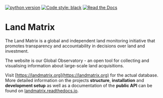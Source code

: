 [comment]: <> ([![pipeline-status]&#40;https://git.sinntern.de/landmatrix/landmatrix/badges/main/pipeline.svg&#41;]&#40;https://git.sinntern.de/landmatrix/landmatrix/commits/main&#41;)
[comment]: <> ([![coverage-report]&#40;https://git.sinntern.de/landmatrix/landmatrix/badges/main/coverage.svg&#41;]&#40;https://git.sinntern.de/landmatrix/landmatrix/commits/main&#41;)

[![python version](https://img.shields.io/badge/python-3.8+-blue.svg)](https://www.python.org/downloads/release/python-380/)
[![Code style: black](https://img.shields.io/badge/code%20style-black-000000.svg)](https://github.com/psf/black)
[![Read the Docs](https://img.shields.io/readthedocs/landmatrix)](http://landmatrix.rtfd.io/)

# Land Matrix

The Land Matrix is a global and independent land monitoring initiative that promotes transparency and accountability in decisions over land and investment.

The website is our Global Observatory - an open tool for collecting and visualising information about large-scale land acquisitions.

Visit [https://landmatrix.org](https://landmatrix.org) for the actual database.<br>
More detailed information on the projects __structure__, __installation__ and
__development setup__ as well as a documentation of the __public API__ can be
found on [landmatrix.readthedocs.io](https://landmatrix.rtfd.io/en/latest/).
